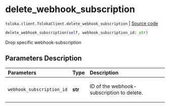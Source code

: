 # delete_webhook_subscription
`toloka.client.TolokaClient.delete_webhook_subscription` | [Source code](https://github.com/Toloka/toloka-kit/blob/v1.1.1/src/client/__init__.py#L3449)

```python
delete_webhook_subscription(self, webhook_subscription_id: str)
```

Drop specific webhook-subscription

## Parameters Description

| Parameters | Type | Description |
| :----------| :----| :-----------|
`webhook_subscription_id`|**str**|<p>ID of the webhook-subscription to delete.</p>

